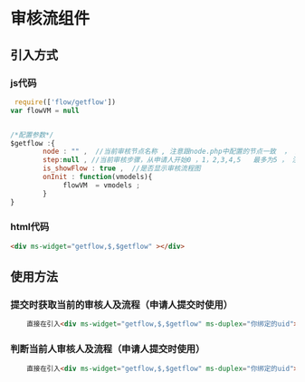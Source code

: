 # 审核流组件

## 引入方式
### js代码
````js
 require(['flow/getflow'])
var flowVM = null


/*配置参数*/
$getflow :{
        node : "" ,  //当前审核节点名称 , 注意跟node.php中配置的节点一致  ， 注意此为非常关键参数
        step:null , //当前审核步骤，从申请人开始0 ，1，2,3,4,5   最多为5 ， 注意此为非常关键参数
        is_showFlow : true ,  //是否显示审核流程图
        onInit : function(vmodels){
             flowVM  = vmodels ; 
        }
}
````

### html代码
````html
<div ms-widget="getflow,$,$getflow" ></div>
````

## 使用方法

### 提交时获取当前的审核人及流程（申请人提交时使用）
````html
    直接在引入<div ms-widget="getflow,$,$getflow" ms-duplex="你绑定的uid"></div>
````
### 判断当前人审核人及流程（申请人提交时使用）
````html
    直接在引入<div ms-widget="getflow,$,$getflow" ms-duplex="你绑定的uid"></div>
````
